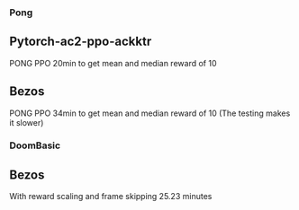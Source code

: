 ### Pong
## Pytorch-ac2-ppo-ackktr
PONG PPO
20min to get mean and median reward of 10
## Bezos
PONG PPO
34min to get mean and median reward of 10 (The testing makes it slower)

### DoomBasic
## Bezos
With reward scaling and frame skipping
25.23 minutes
